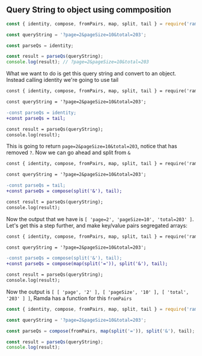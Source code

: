 ## Query String to object using commposition

```js
const { identity, compose, fromPairs, map, split, tail } = require('ramda');

const queryString = '?page=2&pageSize=10&total=203';

const parseQs = identity;

const result = parseQs(queryString);
console.log(result); // ?page=2&pageSize=10&total=203

```

What we want to do is get this query string and convert to an object. Instead calling identity we're going to use tail

```diff
const { identity, compose, fromPairs, map, split, tail } = require('rambda');

const queryString = '?page=2&pageSize=10&total=203';

-const parseQs = identity;
+const parseQs = tail;

const result = parseQs(queryString);
console.log(result);

```

This is going to return `page=2&pageSize=10&total=203`, notice that has removed `?`. Now we can go ahead and split from `&`

```diff
const { identity, compose, fromPairs, map, split, tail } = require('rambda');

const queryString = '?page=2&pageSize=10&total=203';

-const parseQs = tail;
+const parseQs = compose(split('&'), tail);

const result = parseQs(queryString);
console.log(result);

```

Now the output that we have is `[ 'page=2', 'pageSize=10', 'total=203' ]`. Let's get this a step further, and make key/value pairs segregated arrays:

```diff
const { identity, compose, fromPairs, map, split, tail } = require('rambda');

const queryString = '?page=2&pageSize=10&total=203';

-const parseQs = compose(split('&'), tail);
+const parseQs = compose(map(split('=')), split('&'), tail);

const result = parseQs(queryString);
console.log(result);

```

Now the output is `[ [ 'page', '2' ], [ 'pageSize', '10' ], [ 'total', '203' ] ]`, Ramda has a function for this `fromPairs`

```js
const { identity, compose, fromPairs, map, split, tail } = require('rambda');

const queryString = '?page=2&pageSize=10&total=203';

const parseQs = compose(fromPairs, map(split('=')), split('&'), tail);

const result = parseQs(queryString);
console.log(result);

```